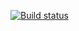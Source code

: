 [![Build status](https://ci.appveyor.com/api/projects/status/nfa8dtvcxua7yqo8?svg=true)](https://ci.appveyor.com/project/kristanya666/selenidetests2)
